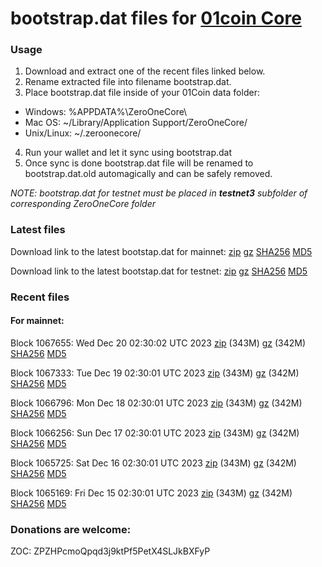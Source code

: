 # bootstrap.dat files for [01coin Core](https://01coin.io)

### Usage

1. Download and extract one of the recent files linked below.
2. Rename extracted file into filename bootstrap.dat.
3. Place bootstrap.dat file inside of your 01Coin data folder:
 - Windows: %APPDATA%\ZeroOneCore\
 - Mac OS: ~/Library/Application Support/ZeroOneCore/
 - Unix/Linux: ~/.zeroonecore/
4. Run your wallet and let it sync using bootstrap.dat
5. Once sync is done bootstrap.dat file will be renamed to bootstrap.dat.old automagically and can be safely removed.

_NOTE: bootstrap.dat for testnet must be placed in **testnet3** subfolder of corresponding ZeroOneCore folder_

### Latest files
Download link to the latest bootstap.dat for mainnet: [zip](https://files.01coin.io/mainnet/bootstrap.dat.zip) [gz](https://files.01coin.io/mainnet/bootstrap.dat.tar.gz) [SHA256](https://files.01coin.io/mainnet/sha256.txt) [MD5](https://files.01coin.io/mainnet/md5.txt)

Download link to the latest bootstap.dat for testnet: [zip](https://files.01coin.io/testnet/bootstrap.dat.zip) [gz](https://files.01coin.io/testnet/bootstrap.dat.tar.gz) [SHA256](https://files.01coin.io/testnet/sha256.txt) [MD5](https://files.01coin.io/testnet/md5.txt)

### Recent files

#### For mainnet:

Block 1067655: Wed Dec 20 02:30:02 UTC 2023 [zip](https://files.01coin.io/mainnet/2023-12-20/bootstrap.dat.zip) (343M) [gz](https://files.01coin.io/mainnet/2023-12-20/bootstrap.dat.tar.gz) (342M) [SHA256](https://files.01coin.io/mainnet/2023-12-20/sha256.txt) [MD5](https://files.01coin.io/mainnet/2023-12-20/md5.txt)

Block 1067333: Tue Dec 19 02:30:01 UTC 2023 [zip](https://files.01coin.io/mainnet/2023-12-19/bootstrap.dat.zip) (343M) [gz](https://files.01coin.io/mainnet/2023-12-19/bootstrap.dat.tar.gz) (342M) [SHA256](https://files.01coin.io/mainnet/2023-12-19/sha256.txt) [MD5](https://files.01coin.io/mainnet/2023-12-19/md5.txt)

Block 1066796: Mon Dec 18 02:30:01 UTC 2023 [zip](https://files.01coin.io/mainnet/2023-12-18/bootstrap.dat.zip) (343M) [gz](https://files.01coin.io/mainnet/2023-12-18/bootstrap.dat.tar.gz) (342M) [SHA256](https://files.01coin.io/mainnet/2023-12-18/sha256.txt) [MD5](https://files.01coin.io/mainnet/2023-12-18/md5.txt)

Block 1066256: Sun Dec 17 02:30:01 UTC 2023 [zip](https://files.01coin.io/mainnet/2023-12-17/bootstrap.dat.zip) (343M) [gz](https://files.01coin.io/mainnet/2023-12-17/bootstrap.dat.tar.gz) (342M) [SHA256](https://files.01coin.io/mainnet/2023-12-17/sha256.txt) [MD5](https://files.01coin.io/mainnet/2023-12-17/md5.txt)

Block 1065725: Sat Dec 16 02:30:01 UTC 2023 [zip](https://files.01coin.io/mainnet/2023-12-16/bootstrap.dat.zip) (343M) [gz](https://files.01coin.io/mainnet/2023-12-16/bootstrap.dat.tar.gz) (342M) [SHA256](https://files.01coin.io/mainnet/2023-12-16/sha256.txt) [MD5](https://files.01coin.io/mainnet/2023-12-16/md5.txt)

Block 1065169: Fri Dec 15 02:30:01 UTC 2023 [zip](https://files.01coin.io/mainnet/2023-12-15/bootstrap.dat.zip) (343M) [gz](https://files.01coin.io/mainnet/2023-12-15/bootstrap.dat.tar.gz) (342M) [SHA256](https://files.01coin.io/mainnet/2023-12-15/sha256.txt) [MD5](https://files.01coin.io/mainnet/2023-12-15/md5.txt)


### Donations are welcome:

ZOC: ZPZHPcmoQpqd3j9ktPf5PetX4SLJkBXFyP
